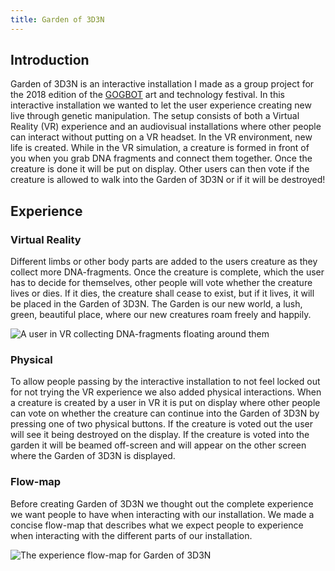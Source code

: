 ```yaml
---
title: Garden of 3D3N
---
```


## Introduction
Garden of 3D3N is an interactive installation I made as a group project for the 2018 edition of the [GOGBOT](https://2018.gogbot.nl) art and technology festival. In this interactive installation we wanted to let the user experience creating new live through genetic manipulation. The setup consists of both a Virtual Reality (VR) experience and an audiovisual installations where other people can interact without putting on a VR headset. In the VR environment, new life is created. While in the VR simulation, a creature is formed in front of you when you grab DNA fragments and connect them together. Once the creature is done it will be put on display. Other users can then vote if the creature is allowed to walk into the Garden of 3D3N or if it will be destroyed!

## Experience

### Virtual Reality
Different limbs or other body parts are added to the users creature as they collect more DNA-fragments. Once the creature is complete, which the user has to decide for themselves, other people will vote whether the creature lives or dies. If it dies, the creature shall cease to exist, but if it lives, it will be placed in the Garden of 3D3N. The Garden is our new world, a lush, green, beautiful place, where our new creatures roam freely and happily.

![A user in VR collecting DNA-fragments floating around them](/images/projects/garden-of-3d3n/interaction.gif)

### Physical
To allow people passing by the interactive installation to not feel locked out for not trying the VR experience we also added physical interactions. When a creature is created by a user in VR it is put on display where other people can vote on whether the creature can continue into the Garden of 3D3N by pressing one of two physical buttons. If the creature is voted out the user will see it being destroyed on the display. If the creature is voted into the garden it will be beamed off-screen and will appear on the other screen where the Garden of 3D3N is displayed.

### Flow-map
Before creating Garden of 3D3N we thought out the complete experience we want people to have when interacting with our installation. We made a concise flow-map that describes what we expect people to experience when interacting with the different parts of our installation.

![The experience flow-map for Garden of 3D3N](/images/projects/garden-of-3d3n/flowmap.jpg)
